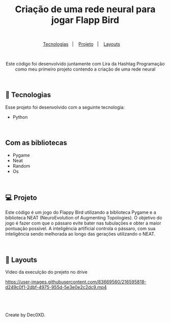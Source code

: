 <h1 align="center"> Criação de uma rede neural para jogar Flapp Bird </h1>

<br>

<p align="center">
  <a href="#-tecnologias">Tecnologias</a>&nbsp;&nbsp;&nbsp;|&nbsp;&nbsp;&nbsp;  
  <a href="#-projeto">Projeto</a>&nbsp;&nbsp;&nbsp;|&nbsp;&nbsp;&nbsp;  
  <a href="#-Layouts">Layouts</a>&nbsp;&nbsp;&nbsp;&nbsp;&nbsp;&nbsp;
</p>

<br>

<p align="center">  
Este código foi desenvolvido juntamente com Lira da Hashtag Programação como meu primeiro projeto contendo a criação de uma rede neural


</p>

<br>

## 🚀 Tecnologias

Esse projeto foi desenvolvido com a seguinte tecnologia:

- Python

<br>

##  Com as bibliotecas

- Pygame
- Neat
- Random
- Os

<br>

## 💻 Projeto
Este código é um jogo do Flappy Bird utilizando a biblioteca Pygame e a biblioteca NEAT (NeuroEvolution of Augmenting Topologies). O objetivo do jogo é fazer com que o pássaro evite bater nas tubulações e obter a maior pontuação possível. A inteligência artificial controla o pássaro, com sua inteligência sendo melhorada ao longo das gerações utilizando o NEAT.<br>

<br>

## 📸 Layouts
Video da execulção do prejeto no drive

https://user-images.githubusercontent.com/83669560/216595818-d249c0f1-2dbf-4975-955d-5e3e0e2c2dc9.mp4

<br>

#

Create by Dec0XD.
